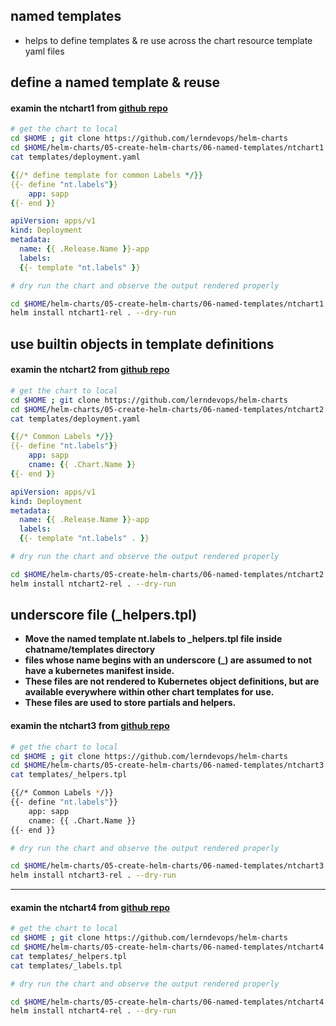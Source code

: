 ## named templates
* helps to define templates & re use across the chart resource template yaml files 

## define a named template & reuse 

#### examin the ntchart1 from [github repo](ntchart1) 

```sh
# get the chart to local 
cd $HOME ; git clone https://github.com/lerndevops/helm-charts
cd $HOME/helm-charts/05-create-helm-charts/06-named-templates/ntchart1
cat templates/deployment.yaml
```
```yaml 
{{/* define template for common Labels */}}
{{- define "nt.labels"}}
    app: sapp
{{- end }}

apiVersion: apps/v1
kind: Deployment
metadata:
  name: {{ .Release.Name }}-app
  labels:
  {{- template "nt.labels" }}
```
```sh
# dry run the chart and observe the output rendered properly 

cd $HOME/helm-charts/05-create-helm-charts/06-named-templates/ntchart1
helm install ntchart1-rel . --dry-run 
```

## use builtin objects in template definitions 

#### examin the ntchart2 from [github repo](ntchart2)

```sh
# get the chart to local 
cd $HOME ; git clone https://github.com/lerndevops/helm-charts
cd $HOME/helm-charts/05-create-helm-charts/06-named-templates/ntchart2
cat templates/deployment.yaml
```
```yaml 
{{/* Common Labels */}}
{{- define "nt.labels"}}
    app: sapp
    cname: {{ .Chart.Name }}
{{- end }}

apiVersion: apps/v1
kind: Deployment
metadata:
  name: {{ .Release.Name }}-app
  labels:
  {{- template "nt.labels" . }}
```
```sh
# dry run the chart and observe the output rendered properly 

cd $HOME/helm-charts/05-create-helm-charts/06-named-templates/ntchart2
helm install ntchart2-rel . --dry-run 
```

## underscore file (_helpers.tpl)
* **Move the named template nt.labels to _helpers.tpl file inside chatname/templates directory**
* **files whose name begins with an underscore (_) are assumed to not have a kubernetes manifest inside.**
* **These files are not rendered to Kubernetes object definitions, but are available everywhere within other chart templates for use.**
* **These files are used to store partials and helpers.**

#### examin the ntchart3 from [github repo](ntchart3)

```sh
# get the chart to local 
cd $HOME ; git clone https://github.com/lerndevops/helm-charts
cd $HOME/helm-charts/05-create-helm-charts/06-named-templates/ntchart3
cat templates/_helpers.tpl 
```
```sh 
{{/* Common Labels */}}
{{- define "nt.labels"}}
    app: sapp
    cname: {{ .Chart.Name }}
{{- end }}
```
```sh
# dry run the chart and observe the output rendered properly 

cd $HOME/helm-charts/05-create-helm-charts/06-named-templates/ntchart3
helm install ntchart3-rel . --dry-run 
```
---
#### examin the ntchart4 from [github repo](ntchart4)

```sh
# get the chart to local
cd $HOME ; git clone https://github.com/lerndevops/helm-charts
cd $HOME/helm-charts/05-create-helm-charts/06-named-templates/ntchart4
cat templates/_helpers.tpl
cat templates/_labels.tpl
```
```sh
# dry run the chart and observe the output rendered properly

cd $HOME/helm-charts/05-create-helm-charts/06-named-templates/ntchart4
helm install ntchart4-rel . --dry-run
```
